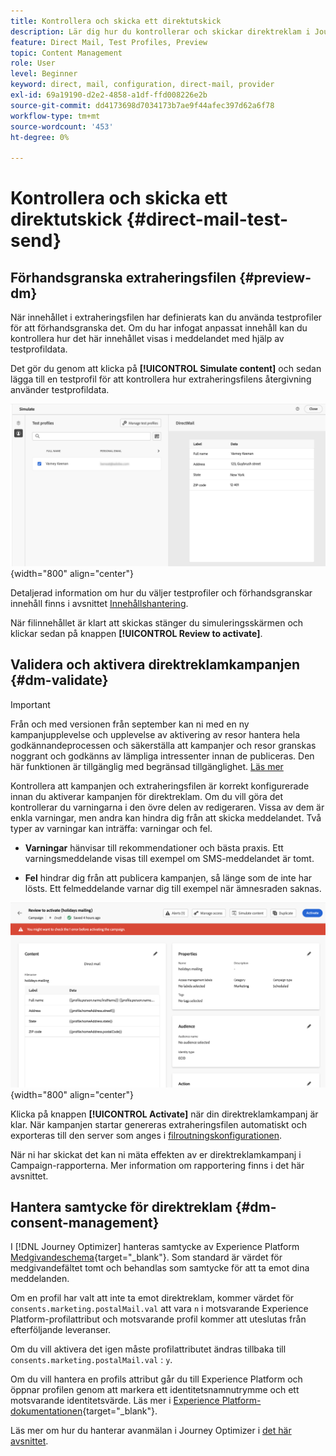 ```yaml
---
title: Kontrollera och skicka ett direktutskick
description: Lär dig hur du kontrollerar och skickar direktreklam i Journey Optimizer
feature: Direct Mail, Test Profiles, Preview
topic: Content Management
role: User
level: Beginner
keyword: direct, mail, configuration, direct-mail, provider
exl-id: 69a19190-d2e2-4858-a1df-ffd008226e2b
source-git-commit: dd4173698d7034173b7ae9f44afec397d62a6f78
workflow-type: tm+mt
source-wordcount: '453'
ht-degree: 0%

---
```


# Kontrollera och skicka ett direktutskick {#direct-mail-test-send}

## Förhandsgranska extraheringsfilen {#preview-dm}

När innehållet i extraheringsfilen har definierats kan du använda testprofiler för att förhandsgranska det. Om du har infogat anpassat innehåll kan du kontrollera hur det här innehållet visas i meddelandet med hjälp av testprofildata.

Det gör du genom att klicka på **[!UICONTROL Simulate content]** och sedan lägga till en testprofil för att kontrollera hur extraheringsfilens återgivning använder testprofildata.

![](assets/direct-mail-simulate.png){width="800" align="center"}

Detaljerad information om hur du väljer testprofiler och förhandsgranskar innehåll finns i avsnittet [Innehållshantering](../content-management/preview-test.md).

När filinnehållet är klart att skickas stänger du simuleringsskärmen och klickar sedan på knappen **[!UICONTROL Review to activate]**.

## Validera och aktivera direktreklamkampanjen {#dm-validate}

>[!IMPORTANT]
>
>Från och med versionen från september kan ni med en ny kampanjupplevelse och upplevelse av aktivering av resor hantera hela godkännandeprocessen och säkerställa att kampanjer och resor granskas noggrant och godkänns av lämpliga intressenter innan de publiceras. Den här funktionen är tillgänglig med begränsad tillgänglighet. [Läs mer](../test-approve/gs-approval.md)

Kontrollera att kampanjen och extraheringsfilen är korrekt konfigurerade innan du aktiverar kampanjen för direktreklam. Om du vill göra det kontrollerar du varningarna i den övre delen av redigeraren. Vissa av dem är enkla varningar, men andra kan hindra dig från att skicka meddelandet. Två typer av varningar kan inträffa: varningar och fel.

* **Varningar** hänvisar till rekommendationer och bästa praxis. Ett varningsmeddelande visas till exempel om SMS-meddelandet är tomt.

* **Fel** hindrar dig från att publicera kampanjen, så länge som de inte har lösts. Ett felmeddelande varnar dig till exempel när ämnesraden saknas.

![](assets/direct-mail-review.png){width="800" align="center"}

Klicka på knappen **[!UICONTROL Activate]** när din direktreklamkampanj är klar. När kampanjen startar genereras extraheringsfilen automatiskt och exporteras till den server som anges i [filroutningskonfigurationen](../direct-mail/direct-mail-configuration.md).

När ni har skickat det kan ni mäta effekten av er direktreklamkampanj i Campaign-rapporterna. Mer information om rapportering finns i det här avsnittet.

## Hantera samtycke för direktreklam {#dm-consent-management}

I [!DNL Journey Optimizer] hanteras samtycke av Experience Platform [Medgivandeschema](https://experienceleague.adobe.com/docs/experience-platform/xdm/field-groups/profile/consents.html){target="_blank"}. Som standard är värdet för medgivandefältet tomt och behandlas som samtycke för att ta emot dina meddelanden.

Om en profil har valt att inte ta emot direktreklam, kommer värdet för `consents.marketing.postalMail.val` att vara `n` i motsvarande Experience Platform-profilattribut och motsvarande profil kommer att uteslutas från efterföljande leveranser.

Om du vill aktivera det igen måste profilattributet ändras tillbaka till `consents.marketing.postalMail.val` : `y`.

Om du vill hantera en profils attribut går du till Experience Platform och öppnar profilen genom att markera ett identitetsnamnutrymme och ett motsvarande identitetsvärde. Läs mer i [Experience Platform-dokumentationen](https://experienceleague.adobe.com/docs/experience-platform/profile/ui/user-guide.html#getting-started){target="_blank"}.

Läs mer om hur du hanterar avanmälan i Journey Optimizer i [det här avsnittet](../privacy/opt-out.md).
